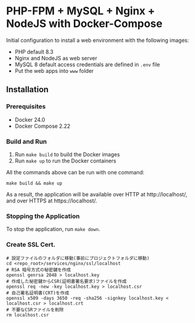 PHP-FPM + MySQL + Nginx + NodeJS with Docker-Compose
==========================================================================

Initial configuration to install a web environment with the following images:

 - PHP default 8.3
 - Nginx and NodeJS as web server
 - MySQL 8 default access credentials are defined in `.env` file
 - Put the web apps into `www` folder

## Installation

### Prerequisites

- Docker 24.0
- Docker Compose 2.22

### Build and Run

1. Run `make build` to build the Docker images
2. Run `make up` to run the Docker containers

All the commands above can be run with one command:

```
make build && make up
```

As a result, the application will be available over HTTP at http://localhost/, and over HTTPS at https://localhost/.

### Stopping the Application

To stop the application, run `make down`.

### Create SSL Cert.
```
# 設定ファイルのフォルダに移動(事前にプロジェクトフォルダに移動)
cd <repo_root>/services/nginx/ssl/localhost
# RSA 暗号方式の秘密鍵を作成
openssl genrsa 2048 > localhost.key
# 作成した秘密鍵からCSR(証明書署名要求)ファイルを作成
openssl req -new -key localhost.key > localhost.csr
# 自己署名証明書(CRT)を作成
openssl x509 -days 3650 -req -sha256 -signkey localhost.key < localhost.csr > localhost.crt
# 不要なCSRファイルを削除
rm localhost.csr
```